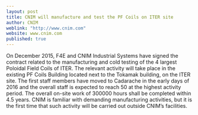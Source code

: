 ```yaml
---
layout: post
title: CNIM will manufacture and test the PF Coils on ITER site
author: CNIM
weblink: "http://www.cnim.com"
website: www.cnim.com
published: true
---
```


On December 2015, F4E and CNIM Industrial Systems have signed the contract related to the manufacturing and cold testing of the 4 largest Poloidal Field Coils of ITER. The relevant activity will take place in the existing PF Coils Building located next to the Tokamak building, on the ITER site. The first staff members have moved to Cadarache in the early days of 2016 and the overall staff is expected to reach 50 at the highest activity period. The overall on-site work of 300000 hours shall be completed within 4.5 years.
CNIM is familiar with demanding manufacturing activities, but it is the first time that such activity will be carried out outside CNIM’s facilities.
